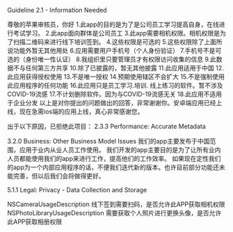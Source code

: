 Guideline 2.1 - Information Needed

尊敬的苹果审核员，你好
1.此app的目的是为了是公司员工学习提高自身，在线进行考试学习。
2.此app面向群体是公司员工
3.此app需要相机权限。相机权限是为了扫描二维码来进行线下培训签到。
4.这些权限是可选的
5.这些权限除了上面所说功能外暂无其他用处
6.应用需要用户手机号（个人身份验证）
7.手机号不是可选的（身份唯一性认证）
8.我组织里只要管理员才有权限访问收集的信息
9.此数据不与任何第三方共享
10.除了已披露的，暂无其他披露
11.此应用适用于中国
12.此应用获得授权使用
13.不是唯一授权
14.预期使用辖区不会扩大
15.不是强制使用此应用程序的任何功能
16.此应用只是员工学习.培训.&nbsp;线上练习的软件。暂不涉及COVID-19流感
17.不计划删除软件。因为与COVID-19流感无关
18.此应用不适用于企业分发
以上是对你提出的问题做出的回答，非常谢谢你。安卓端应用已经上线，现在急需ios端的应用上线，真心非常感谢您。



出于以下原因，已拒绝此项目：
2.3.3 Performance: Accurate Metadata


3.2.0 Business: Other Business Model Issues
我们的app主要发布于中国范围，应用于业内从业人员工作使用。
我们开发的app主要目的是为了让所有业内人员都能使用我们的app来进行工作，提高他们的工作效率。
如果现在定性我们的app为一个内部应用程序的话，不便我们迭代新的版本。也许目前部分功能还未能完善，但以后我们会将做得更好。


5.1.1 Legal: Privacy - Data Collection and Storage

<key>NSCameraUsageDescription</key>
<string>线下签到需要扫码，是否允许此APP获取相机权限</string>
<key>NSPhotoLibraryUsageDescription</key>
<string>需要获取个人照片进行更换头像，是否允许此APP获取相册权限</string>




